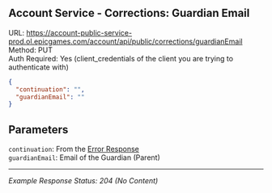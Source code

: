 ## Account Service - Corrections: Guardian Email

URL: https://account-public-service-prod.ol.epicgames.com/account/api/public/corrections/guardianEmail \
Method: PUT \
Auth Required: Yes (client_credentials of the client you are trying to authenticate with)

```json
{
  "continuation": "",
  "guardianEmail": ""
}
```

## Parameters

`continuation`: From the [Error Response](./README.md) <br/>
`guardianEmail`: Email of the Guardian (Parent)

---

_Example Response Status: 204 (No Content)_
